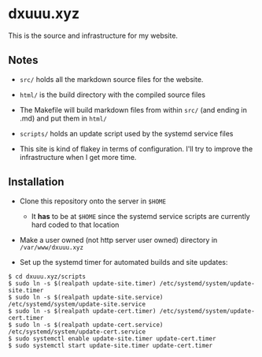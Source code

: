 # dxuuu.xyz

This is the source and infrastructure for my website.

## Notes

* `src/` holds all the markdown source files for the website.

* `html/` is the build directory with the compiled source files

* The Makefile will build markdown files from within `src/` (and ending in .md)
and put them in `html/`

* `scripts/` holds an update script used by the systemd service files

* This site is kind of flakey in terms of configuration. I'll try to improve the
infrastructure when I get more time.


## Installation

* Clone this repository onto the server in `$HOME`
    * It **has** to be at `$HOME` since the systemd service scripts are
    currently hard coded to that location

* Make a user owned (not http server user owned) directory in `/var/www/dxuuu.xyz`

* Set up the systemd timer for automated builds and site updates:
```
$ cd dxuuu.xyz/scripts
$ sudo ln -s $(realpath update-site.timer) /etc/systemd/system/update-site.timer
$ sudo ln -s $(realpath update-site.service) /etc/systemd/system/update-site.service
$ sudo ln -s $(realpath update-cert.timer) /etc/systemd/system/update-cert.timer
$ sudo ln -s $(realpath update-cert.service) /etc/systemd/system/update-cert.service
$ sudo systemctl enable update-site.timer update-cert.timer
$ sudo systemctl start update-site.timer update-cert.timer
```
